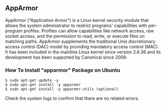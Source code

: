 ## AppArmor

AppArmor ("Application Armor") is a Linux kernel security module that allows the system administrator
to restrict programs' capabilities with per-program profiles. Profiles can allow capabilities like
network access, raw socket access, and the permission to read, write, or execute files on matching
paths. AppArmor supplements the traditional Unix discretionary access control (DAC) model by providing
mandatory access control (MAC). It has been included in the mainline Linux kernel since version 2.6.36
and its development has been supported by Canonical since 2009. 

### How To Install "apparmor" Package on Ubuntu

	$ sudo apt-get update -y
	$ sudo apt-get install -y apparmor
	$ sudo apt-get install -y apparmor-utils (optional)

Check the system logs to confirm that there are no related errors.
